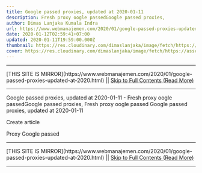 ```yaml
---
title: Google passed proxies, updated at 2020-01-11
description: Fresh proxy oogle passedGoogle passed proxies,
author: Dimas Lanjaka Kumala Indra
url: https://www.webmanajemen.com/2020/01/google-passed-proxies-updated-at-2020.html
date: 2020-01-12T02:59:41+07:00
updated: 2020-01-11T19:59:00.000Z
thumbnail: https://res.cloudinary.com/dimaslanjaka/image/fetch/https://assets.materialup.com/uploads/82eae29e-33b7-4ff7-be10-df432402b2b6/preview
cover: https://res.cloudinary.com/dimaslanjaka/image/fetch/https://assets.materialup.com/uploads/82eae29e-33b7-4ff7-be10-df432402b2b6/preview
---
```


<hr/> [THIS SITE IS MIRROR](https://www.webmanajemen.com/2020/01/google-passed-proxies-updated-at-2020.html) || <a href="https://www.webmanajemen.com/2020/01/google-passed-proxies-updated-at-2020.html" rel="follow" class="button" id="read-more">Skip to Full Contents (Read More)</a> <hr/> Google passed proxies, updated at 2020-01-11 - Fresh proxy oogle passedGoogle passed proxies, Fresh proxy oogle passed
Google passed proxies, updated at 2020-01-11
               
Create article 
               

                 
                   
Proxy
                     Google passed
   <hr/> [THIS SITE IS MIRROR](https://www.webmanajemen.com/2020/01/google-passed-proxies-updated-at-2020.html) || <a href="https://www.webmanajemen.com/2020/01/google-passed-proxies-updated-at-2020.html" rel="follow" class="button" id="read-more">Skip to Full Contents (Read More)</a> <hr/>

<script>
    if (location.host.includes('dimaslanjaka12')) {
      location.replace('https://www.webmanajemen.com/2020/01/google-passed-proxies-updated-at-2020.html');
    }
  </script>